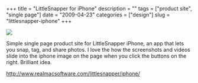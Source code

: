 +++
title = "LittleSnapper for iPhone"
description = ""
tags = ["product site", "single page"]
date = "2009-04-23"
categories = ["design"]
slug = "littlesnapper-iphone"
+++


 

  <div id="screens-thumbs" class="clearfix">
    <div class="txt-center" id="design-submission"><a href="http://www.realmacsoftware.com/littlesnapper/iphone/"><img id='bluga-thumbnail-1573' class='bluga-thumbnail large' src='//konigi.com/media/bluga/
wt49f06984b2734_0.jpg'/></a></div>  
  </div>   
<p>Simple single page product site for LittleSnapper iPhone, an app that lets you snap, tag, and share photos. I love the how the screenshots and videos slide into the iphone image on the page when you click the buttons on the right. Brilliant idea.</p>
<p><a href="http://www.realmacsoftware.com/littlesnapper/iphone/">http://www.realmacsoftware.com/littlesnapper/iphone/</a></p>




